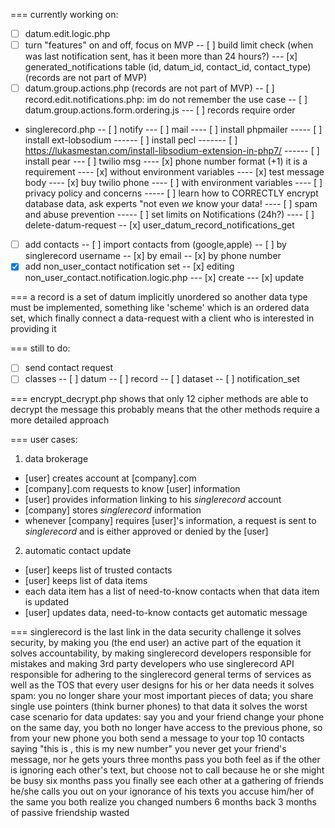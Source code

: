===
currently working on:
- [ ] datum.edit.logic.php
- [ ] turn "features" on and off, focus on MVP
-- [ ] build limit check (when was last notification sent, has it been more than 24 hours?)
--- [x] generated_notifications table (id, datum_id, contact_id, contact_type)
(records are not part of MVP)
- [ ] datum.group.actions.php (records are not part of MVP)
-- [ ] record.edit.notifications.php: im do not remember the use case
-- [ ] datum.group.actions.form.ordering.js
--- [ ] records require order
- singlerecord.php
-- [ ] notify
--- [ ] mail
---- [ ] install phpmailer
----- [ ] install ext-lobsodium
------ [ ] install pecl
------- [ ] https://lukasmestan.com/install-libsodium-extension-in-php7/
------ [ ] install pear
--- [ ] twilio msg
---- [x] phone number format (+1) it is a requirement
---- [x] without environment variables
---- [x] test message body
---- [x] buy twilio phone
---- [ ] with environment variables
---- [ ] privacy policy and concerns
----- [ ] learn how to CORRECTLY encrypt database data, ask experts "not even *we* know your data!
---- [ ] spam and abuse prevention
----- [ ] set limits on Notifications (24h?)
---- [ ] delete-datum-request
-- [x] user_datum_record_notifications_get
- [ ] add contacts
-- [ ] import contacts from (google,apple)
-- [ ] by singlerecord username
-- [x] by email
-- [x] by phone number
- [x] add non_user_contact notification set
-- [x] editing non_user_contact.notification.logic.php
--- [x] create
--- [x] update

===
a record is a set of datum implicitly unordered so another data type must be implemented,
something like 'scheme' which is an ordered data set, which finally connect a data-request with
a client who is interested in providing it

===
still to do:
- [ ] send contact request
- [ ] classes
-- [ ] datum
-- [ ] record
-- [ ] dataset
-- [ ] notification_set

===
encrypt_decrypt.php shows that only 12 cipher methods are able to decrypt the message
this probably means that the other methods require a more detailed approach

===
user cases:
1. data brokerage
- [user] creates account at [company].com
- [company].com requests to know [user] information
- [user] provides information linking to his *singlerecord* account
- [company] stores *singlerecord* information
- whenever [company] requires [user]'s information, a request is sent to *singlerecord* and is either approved or denied by the [user]

2. automatic contact update
- [user] keeps list of trusted contacts
- [user] keeps list of data items
- each data item has a list of need-to-know contacts when that data item is updated
- [user] updates data, need-to-know contacts get automatic message

===
singlerecord is the last link in the data security challenge
it solves security, by making you (the end user) an active part of the equation
it solves accountability, by making singlerecord developers responsible
for mistakes and making 3rd party developers who use singlerecord API responsible
for adhering to the singlerecord general terms of services as well as the TOS
that every user designs for his or her data needs
it solves spam: you no longer share your most important pieces of data;
you share single use pointers (think burner phones) to that data
it solves the worst case scenario for data updates:
say you and your friend change your phone on the same day,
you both no longer have access to the previous phone, so from your new 
phone you both send a message to your top 10 contacts saying "this is
<you>, this is my new number"
you never get your friend's message, nor he gets yours
three months pass
you both feel as if the other is ignoring each other's text, but 
choose not to call because he or she might be busy
six months pass
you finally see each other at a gathering of friends
he/she calls you out on your ignorance of his texts
you accuse him/her of the same
you both realize you changed numbers 6 months back
3 months of passive friendship wasted

